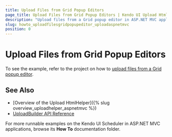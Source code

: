 ```yaml
---
title: Upload Files from Grid Popup Editors
page_title: Upload Files from Grid Popup Editors | Kendo UI Upload HtmlHelper for ASP.NET MVC for ASP.NET MVC
description: "Upload files from a Grid popup editor in ASP.NET MVC applications."
slug: howto_uploadfilesgridpopupeditor_uploadaspnetmvc
position: 0
---
```


# Upload Files from Grid Popup Editors

To see the example, refer to the project on how to [upload files from a Grid popup editor](http://www.telerik.com/support/code-library/upload-in-grid-popup-editor).

## See Also

* [Overview of the Upload HtmlHelper]({% slug overview_uploadhelper_aspnetmvc %})
* [UploadBuilder API Reference](http://docs.telerik.com/aspnet-mvc/api/Kendo.Mvc.UI.Fluent/UploadBuilder)

For more runnable examples on the Kendo UI Scheduler in ASP.NET MVC applications, browse its **How To** documentation folder.
